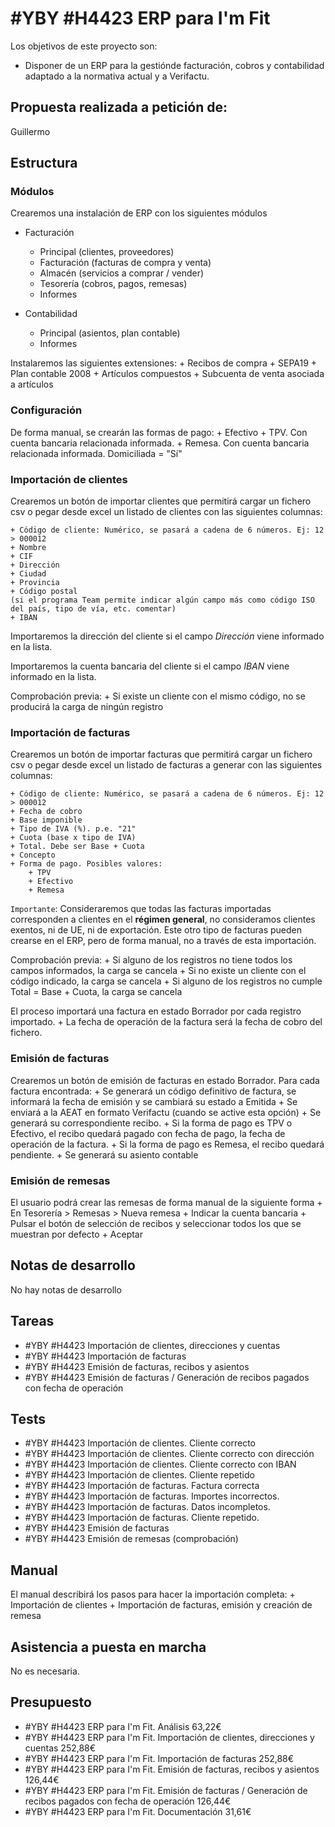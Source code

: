 # #YBY #H4423 ERP para I'm Fit

Los objetivos de este proyecto son:
+ Disponer de un ERP para la gestiónde facturación, cobros y contabilidad adaptado a la normativa actual y a Verifactu.

## Propuesta realizada a petición de:
Guillermo

## Estructura

### Módulos
Crearemos una instalación de ERP con los siguientes módulos

+ Facturación
    + Principal (clientes, proveedores)
    + Facturación (facturas de compra y venta)
    + Almacén (servicios a comprar / vender)
    + Tesorería (cobros, pagos, remesas)
    + Informes

+ Contabilidad
    + Principal (asientos, plan contable)
    + Informes

Instalaremos las siguientes extensiones:
    + Recibos de compra
    + SEPA19
    + Plan contable 2008
    + Artículos compuestos
    + Subcuenta de venta asociada a artículos

### Configuración
De forma manual, se crearán las formas de pago:
    + Efectivo
    + TPV. Con cuenta bancaria relacionada informada.
    + Remesa. Con cuenta bancaria relacionada informada. Domiciliada = "Sí"

### Importación de clientes
Crearemos un botón de importar clientes que permitirá cargar un fichero csv o pegar desde excel un listado de clientes con las siguientes columnas:

    + Código de cliente: Numérico, se pasará a cadena de 6 números. Ej: 12 > 000012
    + Nombre
    + CIF
    + Dirección
    + Ciudad
    + Provincia
    + Código postal
    (si el programa Team permite indicar algún campo más como código ISO del país, tipo de vía, etc. comentar)
    + IBAN

Importaremos la dirección del cliente si el campo _Dirección_ viene informado en la lista.

Importaremos la cuenta bancaria del cliente si el campo _IBAN_ viene informado en la lista.

Comprobación previa:
    + Si existe un cliente con el mismo código, no se producirá la carga de ningún registro

### Importación de facturas
Crearemos un botón de importar facturas que permitirá cargar un fichero csv o pegar desde excel un listado de facturas a generar con las siguientes columnas:

    + Código de cliente: Numérico, se pasará a cadena de 6 números. Ej: 12 > 000012
    + Fecha de cobro
    + Base imponible
    + Tipo de IVA (%). p.e. "21"
    + Cuota (base x tipo de IVA)
    + Total. Debe ser Base + Cuota
    + Concepto
    + Forma de pago. Posibles valores:
        + TPV
        + Efectivo
        + Remesa

`Importante`: Consideraremos que todas las facturas importadas corresponden a clientes en el __régimen general__, no consideramos clientes exentos, ni de UE, ni de exportación. Este otro tipo de facturas pueden crearse en el ERP, pero de forma manual, no a través de esta importación.

Comprobación previa:
    + Si alguno de los registros no tiene todos los campos informados, la carga se cancela
    + Si no existe un cliente con el código indicado, la carga se cancela
    + Si alguno de los registros no cumple Total = Base + Cuota, la carga se cancela

El proceso importará una factura en estado Borrador por cada registro importado.
    + La fecha de operación de la factura será la fecha de cobro del fichero.

### Emisión de facturas
Crearemos un botón de emisión de facturas en estado Borrador. Para cada factura encontrada:
    + Se generará un código definitivo de factura, se informará la fecha de emisión y se cambiará su estado a Emitida
    + Se enviará a la AEAT en formato Verifactu (cuando se active esta opción)
    + Se generará su correspondiente recibo.
        + Si la forma de pago es TPV o Efectivo, el recibo quedará pagado con fecha de pago, la fecha de operación de la factura.
        + Si la forma de pago es Remesa, el recibo quedará pendiente.
    + Se generará su asiento contable

### Emisión de remesas
El usuario podrá crear las remesas de forma manual de la siguiente forma
    + En Tesorería > Remesas > Nueva remesa
    + Indicar la cuenta bancaria
    + Pulsar el botón de selección de recibos y seleccionar todos los que se muestran por defecto
    + Aceptar


## Notas de desarrollo
No hay notas de desarrollo

## Tareas
* #YBY #H4423 Importación de clientes, direcciones y cuentas
* #YBY #H4423 Importación de facturas
* #YBY #H4423 Emisión de facturas, recibos y asientos
* #YBY #H4423 Emisión de facturas / Generación de recibos pagados con fecha de operación

## Tests
* #YBY #H4423 Importación de clientes. Cliente correcto
* #YBY #H4423 Importación de clientes. Cliente correcto con dirección
* #YBY #H4423 Importación de clientes. Cliente correcto con IBAN
* #YBY #H4423 Importación de clientes. Cliente repetido
* #YBY #H4423 Importación de facturas. Factura correcta
* #YBY #H4423 Importación de facturas. Importes incorrectos.
* #YBY #H4423 Importación de facturas. Datos incompletos.
* #YBY #H4423 Importación de facturas. Cliente repetido.
* #YBY #H4423 Emisión de facturas 
* #YBY #H4423 Emisión de remesas (comprobación)

## Manual
El manual describirá los pasos para hacer la importación completa:
    + Importación de clientes
    + Importación de facturas, emisión y creación de remesa

## Asistencia a puesta en marcha
No es necesaria.

## Presupuesto
* #YBY #H4423 ERP para I'm Fit. Análisis 63,22€
* #YBY #H4423 ERP para I'm Fit. Importación de clientes, direcciones y cuentas 252,88€
* #YBY #H4423 ERP para I'm Fit. Importación de facturas 252,88€
* #YBY #H4423 ERP para I'm Fit. Emisión de facturas, recibos y asientos 126,44€
* #YBY #H4423 ERP para I'm Fit. Emisión de facturas / Generación de recibos pagados con fecha de operación 126,44€
* #YBY #H4423 ERP para I'm Fit. Documentación 31,61€
